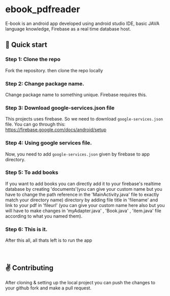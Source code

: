 # ebook_pdfreader
E-book is an android app developed using android studio IDE, basic JAVA language knowledge, Firebase as a real time database host.

## :rocket: Quick start

### Step 1: Clone the repo
Fork the repository. then clone the repo locally

### Step 2: Change package name.
Change package name to something unique. Firebase requires this.

### Step 3: Download google-services.json file
This projects uses firebase. So we need to download `google-services.json` file.
You can go through this: https://firebase.google.com/docs/android/setup

### Step 4: Using google services file.
Now, you need to add `google-services.json` given by firebase to app directory.

### Step 5: To add books
If you want to add books you can directly add it to your firebase's realtime database by creating 'documents'(you can give your custom name but you have to change the path reference in the 'MainActivity.java' file to exactly match your directory name) directory by adding file title in 'filename' and link to your pdf in 'fileurl' (you can give your custom name here also but you will have to make changes in 'myAdapter.java' , 'Book.java' , 'item.java' file according to what you named them).

### Step 6: This is it.
After this all, all thats left is to run the app
</br></br></br>
## :v: Contributing
After cloning & setting up the local project you can push the changes to your github fork and make a pull request.
